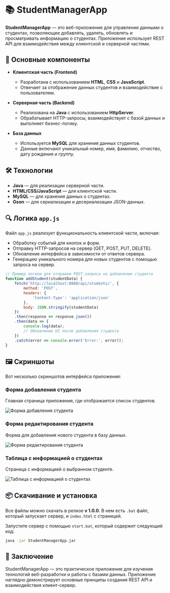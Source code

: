 # 📚 StudentManagerApp

**StudentManagerApp** — это веб-приложение для управления данными о студентах, позволяющее добавлять, удалять, обновлять и просматривать информацию о студентах. Приложение использует REST API для взаимодействия между клиентской и серверной частями.

## 🚀 Основные компоненты

- **Клиентская часть (Frontend)**
  - Разработана с использованием **HTML**, **CSS** и **JavaScript**.
  - Отвечает за отображение данных студентов и взаимодействие с пользователем.

- **Серверная часть (Backend)**
  - Реализована на **Java** с использованием **HttpServer**.
  - Обрабатывает HTTP-запросы, взаимодействует с базой данных и выполняет бизнес-логику.

- **База данных**
  - Используется **MySQL** для хранения данных студентов.
  - Данные включают уникальный номер, имя, фамилию, отчество, дату рождения и группу.

## 🛠️ Технологии

- **Java** — для реализации серверной части.
- **HTML/CSS/JavaScript** — для клиентской части.
- **MySQL** — для хранения данных о студентах.
- **Gson** — для сериализации и десериализации JSON-данных.

## 🔍 Логика `app.js`

Файл `app.js` реализует функциональность клиентской части, включая:

- Обработку событий для кнопок и форм.
- Отправку HTTP-запросов на сервер (GET, POST, PUT, DELETE).
- Обновление интерфейса в зависимости от ответов сервера.
- Генерацию уникального номера для новых студентов с помощью запроса на сервер.

```javascript
// Пример логики для отправки POST-запроса на добавление студента
function addStudent(studentData) {
    fetch('http://localhost:8080/api/students/', {
        method: 'POST',
        headers: {
            'Content-Type': 'application/json'
        },
        body: JSON.stringify(studentData)
    })
    .then(response => response.json())
    .then(data => {
        console.log(data);
        // Обновление UI после добавления студента
    })
    .catch(error => console.error('Error:', error));
}
```
## 🖼️ Скриншоты

Вот несколько скриншотов интерфейса приложения:

### Форма добавления студента
Главная страница приложения, где отображается список студентов.

![Форма добавления студента](![AddStudent](https://github.com/user-attachments/assets/ef026585-2eca-4860-b121-39599451b7bb))

### Форма редактирования студента
Форма для добавления нового студента в базу данных.

![Форма редактирования студента](![EditStudent](https://github.com/user-attachments/assets/f3ed7d63-706e-4883-b983-745289171930))

### Таблица с информацией о студентах
Страница с информацией о выбранном студенте.

![Таблица с информацией о студентах](![ListStudent](https://github.com/user-attachments/assets/2c4c4c5f-68d8-4f56-82f0-994ef5b45202))

## 📦 Скачивание и установка

Все файлы можно скачать в релизе **v 1.0.0**. В нем есть `.bat` файл, который запускает сервер, и `index.html` с страницей.

Запустите сервер с помощью `start.bat`, который содержит следующий код:

```bash
java -jar StudentManagerApp.jar
```


## 🎉 Заключение

StudentManagerApp — это практическое приложение для изучения технологий веб-разработки и работы с базами данных. Приложение наглядно демонстрирует основные принципы создания REST API и взаимодействия клиент-сервер.
